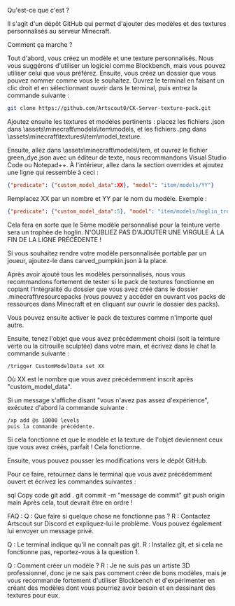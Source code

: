 Qu'est-ce que c'est ?

Il s'agit d'un dépôt GitHub qui permet d'ajouter des modèles et des textures personnalisés au serveur Minecraft.

Comment ça marche ?

Tout d'abord, vous créez un modèle et une texture personnalisés. Nous vous suggérons d'utiliser un logiciel comme Blockbench, mais vous pouvez utiliser celui que vous préférez. Ensuite, vous créez un dossier que vous pouvez nommer comme vous le souhaitez. Ouvrez le terminal en faisant un clic droit et en sélectionnant ouvrir dans le terminal, puis entrez la commande suivante :
```bash
git clone https://github.com/Artscout0/CK-Server-texture-pack.git
```
Ajoutez ensuite les textures et modèles pertinents : placez les fichiers .json dans \assets\minecraft\models\item\models, et les fichiers .png dans \assets\minecraft\textures\item\model_texture.

Ensuite, allez dans \assets\minecraft\models\item\, et ouvrez le fichier green_dye.json avec un éditeur de texte, nous recommandons Visual Studio Code ou Notepad++. À l'intérieur, allez dans la section overrides et ajoutez une ligne qui ressemble à ceci :
```json
{"predicate": {"custom_model_data":XX}, "model": "item/models/YY"}
```

Remplacez XX par un nombre et YY par le nom du modèle. Exemple :
```json
{"predicate": {"custom_model_data":5}, "model": "item/models/hoglin_trophy"}
```
Cela fera en sorte que le 5ème modèle personnalisé pour la teinture verte sera un trophée de hoglin.
N'OUBLIEZ PAS D'AJOUTER UNE VIRGULE À LA FIN DE LA LIGNE PRÉCÉDENTE !

Si vous souhaitez rendre votre modèle personnalisée portable par un joueur, ajoutez-le dans carved_pumpkin.json à la place.

Après avoir ajouté tous les modèles personnalisés, nous vous recommandons fortement de tester si le pack de textures fonctionne en copiant l'intégralité du dossier que vous avez créé dans le dossier .minecraft\resourcepacks (vous pouvez y accéder en ouvrant vos packs de ressources dans Minecraft et en cliquant sur ouvrir le dossier des packs).

Vous pouvez ensuite activer le pack de textures comme n'importe quel autre.

Ensuite, tenez l'objet que vous avez précédemment choisi (soit la teinture verte ou la citrouille sculptée) dans votre main, et écrivez dans le chat la commande suivante :

```
/trigger CustomModelData set XX
```
Où XX est le nombre que vous avez précédemment inscrit après "custom_model_data".

Si un message s'affiche disant "vous n'avez pas assez d'expérience", exécutez d'abord la commande suivante :
```
/xp add @s 10000 levels
puis la commande précédente.
```
Si cela fonctionne et que le modèle et la texture de l'objet deviennent ceux que vous avez créés, parfait ! Cela fonctionne.

Ensuite, vous pouvez pousser les modifications vers le dépôt GitHub.

Pour ce faire, retournez dans le terminal que vous avez précédemment ouvert et écrivez les commandes suivantes :

sql
Copy code
git add .
git commit -m "message de commit"
git push origin main
Après cela, tout devrait être en ordre !

FAQ :
Q : Que faire si quelque chose ne fonctionne pas ?
R : Contactez Artscout sur Discord et expliquez-lui le problème. Vous pouvez également lui envoyer un message privé.

Q : Le terminal indique qu'il ne connaît pas git.
R : Installez git, et si cela ne fonctionne pas, reportez-vous à la question 1.

Q : Comment créer un modèle ?
R : Je ne suis pas un artiste 3D professionnel, donc je ne sais pas comment créer de bons modèles, mais je vous recommande fortement d'utiliser Blockbench et d'expérimenter en créant des modèles dont vous pourriez avoir besoin et en dessinant des textures pour eux.
